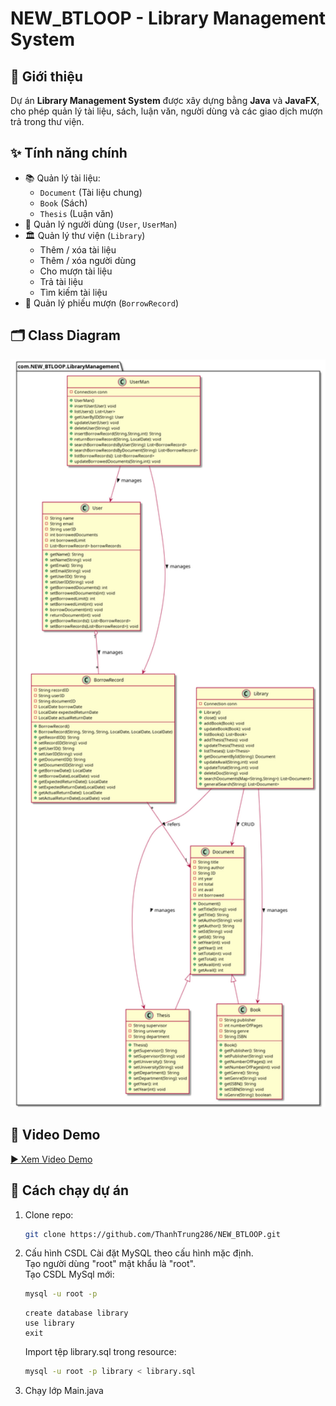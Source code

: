 # NEW_BTLOOP - Library Management System

## 📌 Giới thiệu
Dự án **Library Management System** được xây dựng bằng **Java** và **JavaFX**, cho phép quản lý tài liệu, sách, luận văn, người dùng và các giao dịch mượn trả trong thư viện.

## ✨ Tính năng chính
- 📚 Quản lý tài liệu:
  - `Document` (Tài liệu chung)
  - `Book` (Sách)
  - `Thesis` (Luận văn)
- 👤 Quản lý người dùng (`User`, `UserMan`)
- 🏛️ Quản lý thư viện (`Library`)
  - Thêm / xóa tài liệu
  - Thêm / xóa người dùng
  - Cho mượn tài liệu
  - Trả tài liệu
  - Tìm kiếm tài liệu
- 📑 Quản lý phiếu mượn (`BorrowRecord`)

## 🗂️ Class Diagram
<img src="out/src/class-diagram/class-diagram.png" alt="Class Diagram" width="600"/>

## 🎥 Video Demo
[▶️ Xem Video Demo](https://youtu.be/DS6LAtY3LWM)

## 🚀 Cách chạy dự án
1. Clone repo:
   ```bash
   git clone https://github.com/ThanhTrung286/NEW_BTLOOP.git
2. Cấu hình CSDL
   Cài đặt MySQL theo cấu hình mặc định.\
   Tạo người dùng "root" mật khẩu là "root".\
   Tạo CSDL MySql mới:
   ```bash
   mysql -u root -p
   ```
   ```mysql
   create database library
   use library
   exit
   ```
   Import tệp library.sql trong resource:
   ```bash
   mysql -u root -p library < library.sql
  3. Chạy lớp Main.java
